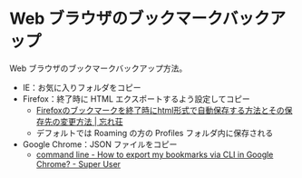 # Web ブラウザのブックマークバックアップ
Web ブラウザのブックマークバックアップ方法。
- IE：お気に入りフォルダをコピー
- Firefox：終了時に HTML エクスポートするよう設定してコピー
    - [Firefoxのブックマークを終了時にhtml形式で自動保存する方法とその保存先の変更方法 | 忘れ荘](http://wasure.net/autofox/)
    - デフォルトでは Roaming の方の Profiles フォルダ内に保存される
- Google Chrome：JSON ファイルをコピー
    - [command line - How to export my bookmarks via CLI in Google Chrome? - Super User](https://superuser.com/questions/325394/how-to-export-my-bookmarks-via-cli-in-google-chrome)